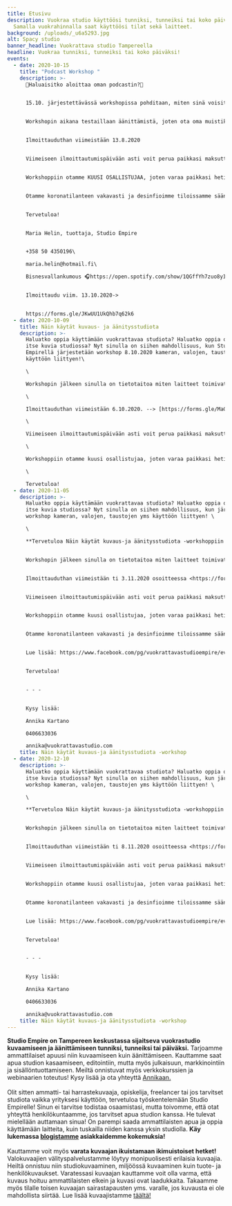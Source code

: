 ```yaml
---
title: Etusivu
description: Vuokraa studio käyttöösi tunniksi, tunneiksi tai koko päiväksi!
  Samalla vuokrahinnalla saat käyttöösi tilat sekä laitteet.
background: /uploads/_u6a5293.jpg
alt: Spacy studio
banner_headline: Vuokrattava studio Tampereella
headline: Vuokraa tunniksi, tunneiksi tai koko päiväksi!
events:
  - date: 2020-10-15
    title: "Podcast Workshop "
    description: >-
      🎤Haluaisitko aloittaa oman podcastin?🎤


      15.10. järjestettävässä workshopissa pohditaan, miten sinä voisit aloittaa podcastin, missä sitä voi julkaista, kuka on podcastisi kohderyhmä ja miten podcasteja markkinoidaan sekä tuotteistetaan.


      Workshopin aikana testaillaan äänittämistä, joten ota oma muistikortti (SD-kortti, Class 10) jos haluat tallentaa äänitetyn testijakson.


      Ilmoittauduthan viimeistään 13.8.2020


      Viimeiseen ilmoittautumispäivään asti voit perua paikkasi maksutta, muussa tapauksessa perimme puolet osallistumismaksusta. Sairastumistapauksissa emme peri maksua, vaikka peruutus tapahtuisi vielä samana päivänä. Vallitsevan tilanteen vuoksi parempi, ettet tule workshopiin ja tiloihimme sairaana.


      Workshoppiin otamme KUUSI OSALLISTUJAA, joten varaa paikkasi heti!


      Otamme koronatilanteen vakavasti ja desinfioimme tiloissamme säännöllisesti. Pidämme hygienistamme huolta ja tiloissa on mahdollista pestä kädet.


      Tervetuloa!


      Maria Helin, tuottaja, Studio Empire


      +358 50 4350196\

      maria.helin@hotmail.fi\

      Bisnesvallankumous 🎧https://open.spotify.com/show/1QGffYh7zuo8yI4lOBevAD?si=SjgMTCvaR0G37SZNQk5bHQ


      Ilmoittaudu viim. 13.10.2020->


      https://forms.gle/JKwUU1UkQhb7q62k6
  - date: 2020-10-09
    title: Näin käytät kuvaus- ja äänitysstudiota
    description: >-
      Haluatko oppia käyttämään vuokrattavaa studiota? Haluatko oppia ottamaan
      itse kuvia studiossa? Nyt sinulla on siihen mahdollisuus, kun Studio
      Empirellä järjestetään workshop 8.10.2020 kameran, valojen, taustojen yms
      käyttöön liittyen!\

      \

      Workshopin jälkeen sinulla on tietotaitoa miten laitteet toimivat ja saat vinkkejä erilaisten kuvauksien ja äänitysten toteuttamiseksi. Toteutamme workshopin pienessä ryhmässä, joten pääset myös itse testailemaan laitteita.\

      \

      Ilmoittauduthan viimeistään 6.10.2020. --> [https://forms.gle/MaGNk1EdmZbUCeNC7](https://forms.gle/MaGNk1EdmZbUCeNC7?fbclid=IwAR233ZYNr2g70Qo2WGMNGwyUDjJ-v17u2gnr5BCi3JX_GDFEvlXl3p_K3Pk)\

      \

      Viimeiseen ilmoittautumispäivään asti voit perua paikkasi maksutta, muussa tapauksessa perimme puolet osallistumismaksusta. Sairastumistapauksissa emme peri maksua, vaikka peruutus tapahtuisi vielä samana päivänä. Vallitsevan tilanteen vuoksi parempi, ettet tule workshopiin ja tiloihimme sairaana. Otamme koronatilanteen vakavasti ja desinfioimme tiloissamme säännöllisesti. Pidämme hygienistamme huolta ja tiloissa on mahdollista pestä kädet.\

      \

      Workshoppiin otamme kuusi osallistujaa, joten varaa paikkasi heti.\

      \

      Tervetuloa!
  - date: 2020-11-05
    description: >-
      Haluatko oppia käyttämään vuokrattavaa studiota? Haluatko oppia ottamaan
      itse kuvia studiossa? Nyt sinulla on siihen mahdollisuus, kun järjestämme
      workshop kameran, valojen, taustojen yms käyttöön liittyen! \

      \

      **Tervetuloa Näin käytät kuvaus-ja äänitysstudiota -workshoppiin 5.11.2020 klo 17:30 alkaen**


      Workshopin jälkeen sinulla on tietotaitoa miten laitteet toimivat ja saat vinkkejä erilaisten kuvauksien ja äänitysten toteuttamiseksi. Toteutamme workshopin pienessä ryhmässä, joten pääset myös itse testailemaan laitteita. 


      Ilmoittauduthan viimeistään ti 3.11.2020 osoitteessa <https://forms.gle/aVXdjzyKvaYShUwHA>\


      Viimeiseen ilmoittautumispäivään asti voit perua paikkasi maksutta, muussa tapauksessa perimme puolet osallistumismaksusta. Sairastumistapauksissa emme peri maksua, vaikka peruutus tapahtuisi vielä samana päivänä. Vallitsevan tilanteen vuoksi parempi, ettet tule workshopiin ja tiloihimme sairaana. 


      Workshoppiin otamme kuusi osallistujaa, joten varaa paikkasi heti! Yhden workshopin hinta on 75€ (sis. alv).


      Otamme koronatilanteen vakavasti ja desinfioimme tiloissamme säännöllisesti. Pidämme hygienistamme huolta ja tiloissa on mahdollista pestä kädet. 


      Lue lisää: https://www.facebook.com/pg/vuokrattavastudioempire/events/


      Tervetuloa!


      - - -


      Kysy lisää: 

      Annika Kartano

      0406633036

      annika@vuokrattavastudio.com
    title: Näin käytät kuvaus-ja äänitysstudiota -workshop
  - date: 2020-12-10
    description: >-
      Haluatko oppia käyttämään vuokrattavaa studiota? Haluatko oppia ottamaan
      itse kuvia studiossa? Nyt sinulla on siihen mahdollisuus, kun järjestämme
      workshop kameran, valojen, taustojen yms käyttöön liittyen! \

      \

      **Tervetuloa Näin käytät kuvaus-ja äänitysstudiota -workshoppiin 10.12.2020 klo 17:30 alkaen**


      Workshopin jälkeen sinulla on tietotaitoa miten laitteet toimivat ja saat vinkkejä erilaisten kuvauksien ja äänitysten toteuttamiseksi. Toteutamme workshopin pienessä ryhmässä, joten pääset myös itse testailemaan laitteita. 


      Ilmoittauduthan viimeistään ti 8.11.2020 osoitteessa <https://forms.gle/3Y1yhFSHQoV2mGJp7>[](https://forms.gle/aVXdjzyKvaYShUwHA)


      Viimeiseen ilmoittautumispäivään asti voit perua paikkasi maksutta, muussa tapauksessa perimme puolet osallistumismaksusta. Sairastumistapauksissa emme peri maksua, vaikka peruutus tapahtuisi vielä samana päivänä. Vallitsevan tilanteen vuoksi parempi, ettet tule workshopiin ja tiloihimme sairaana. 


      Workshoppiin otamme kuusi osallistujaa, joten varaa paikkasi heti! Yhden workshopin hinta on 75€ (sis. alv).


      Otamme koronatilanteen vakavasti ja desinfioimme tiloissamme säännöllisesti. Pidämme hygienistamme huolta ja tiloissa on mahdollista pestä kädet. 


      Lue lisää: https://www.facebook.com/pg/vuokrattavastudioempire/events/


      Tervetuloa!


      - - -


      Kysy lisää: 

      Annika Kartano

      0406633036

      annika@vuokrattavastudio.com
    title: Näin käytät kuvaus-ja äänitysstudiota -workshop
---
```

**Studio Empire on Tampereen keskustassa sijaitseva vuokrastudio kuvaamiseen ja äänittämiseen tunniksi, tunneiksi tai päiväksi.** Tarjoamme ammattilaiset apuusi niin kuvaamiseen kuin äänittämiseen. Kauttamme saat apua studion kasaamiseen, editointiin, mutta myös julkaisuun, markkinointiin ja sisällöntuottamiseen. Meiltä onnistuvat myös verkkokurssien ja webinaarien toteutus! Kysy lisää ja ota yhteyttä [Annikaan.](https://vuokrattavastudio.com/yhteystiedot/)\
\
Olit sitten ammatti- tai harrastekuvaaja, opiskelija, freelancer tai jos tarvitset studiota vaikka yrityksesi käyttöön, tervetuloa työskentelemään Studio Empirelle! Sinun ei tarvitse todistaa osaamistasi, mutta toivomme, että otat yhteyttä henkilökuntaamme, jos tarvitset apua studion kanssa. He tulevat mielellään auttamaan sinua! On parempi saada ammattilaisten apua ja oppia käyttämään laitteita, kuin tuskailla niiden kanssa yksin studiolla. **Käy lukemassa [blogistamme](https://vuokrattavastudio.com/blogi/) asiakkaidemme kokemuksia!**\
\
Kauttamme voit myös **varata kuvaajan ikuistamaan ikimuistoiset hetket!** Valokuvaajien välityspalvelustamme löytyy monipuolisesti erilaisia kuvaajia. Heiltä onnistuu niin studiokuvaaminen, miljöössä kuvaaminen kuin tuote- ja henkilökuvaukset. Varatessasi kuvaajan kauttamme voit olla varma, että kuvaus hoituu ammattilaisten elkein ja kuvasi ovat laadukkaita. Takaamme myös tilalle toisen kuvaajan sairastapausten yms. varalle, jos kuvausta ei ole mahdollista siirtää. Lue lisää kuvaajistamme [täältä!](https://vuokrattavastudio.com/palvelut/kuvaajien-valityspalvelu/)